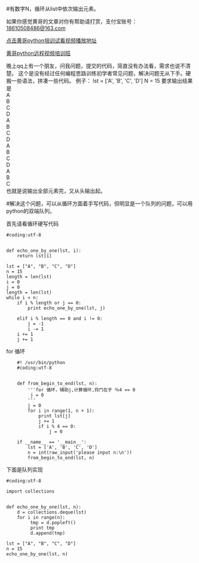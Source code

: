 #有数字N，循环从list中依次输出元素。  

如果你感觉黄哥的文章对你有帮助请打赏，支付宝账号：18610508486@163.com


[点击黄哥python培训试看视频播放地址](https://github.com/pythonpeixun/article/blob/master/python_shiping.md)

[黄哥python远程视频培训班](https://github.com/pythonpeixun/article/blob/master/index.md)  

晚上qq上有一个朋友，问我问题，提交的代码，简直没有办法看，需求也说不清楚。
这个是没有经过任何编程思路训练初学者常见问题，解决问题无从下手。硬搬一些语法，拼凑一些代码。
例子：
lst = ['A', 'B', 'C', 'D']
N = 15
要求输出结果是  
    A  
    B  
    C  
    D  
    A  
    B  
    C  
    D  
    A  
    B  
    C  
    D  
    A  
    B  
    C  
也就是说输出全部元素完，又从头输出起。

#解决这个问题，可以从循环方面着手写代码，但明显是一个队列的问题，可以用python的双端队列。

首先请看循环硬写代码

    #coding:utf-8


    def echo_one_by_one(lst, i):
        return lst[i]

    lst = ["A", "B", "C", "D"]
    n = 15
    length = len(lst)
    i = 0
    j = 0
    length = len(lst)
    while i < n:
        if i % length or j == 0:
            print echo_one_by_one(lst, j)

        elif i % length == 0 and i != 0:
            j = -1
            i -= 1
        i += 1
        j += 1


for 循环    

        #! /usr/bin/python
        #coding:utf-8


        def from_begin_to_end(lst, n):
            '''for 循环，辅助j,计算循环,窍门在于 ％4 == 0
             j = 0
            '''
            j = 0
            for i in range(1, n + 1):
                print lst[j]
                j += 1
                if i % 4 == 0:
                    j = 0

        if __name__ == '__main__':
            lst = ['A', 'B', 'C', 'D']
            n = int(raw_input('please input n:\n'))
            from_begin_to_end(lst, n)


下面是队列实现  

    #coding:utf-8

    import collections


    def echo_one_by_one(lst, n):
        d = collections.deque(lst)
        for i in range(n):
             tmp = d.popleft()
             print tmp
             d.append(tmp)

    lst = ["A", "B", "C", "D"]
    n = 15
    echo_one_by_one(lst, n)
